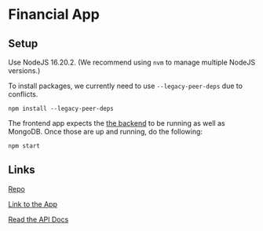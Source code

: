 # Financial App

## Setup

Use NodeJS 16.20.2. (We recommend using `nvm` to manage multiple NodeJS versions.)

To install packages, we currently need to use `--legacy-peer-deps` due to conflicts.

```
npm install --legacy-peer-deps
```

The frontend app expects the [the backend](https://github.com/Dollars-and-Sense/finapp-API) to be running as well as MongoDB. Once those are up and running, do the following:

```
npm start
```

## Links

[Repo](https://github.com/Dollars-and-Sense/Financial-App)

[Link to the App](https://lsbdc-finapp.netlify.com/)

[Read the API Docs](https://finapp.aayushh.com/)
